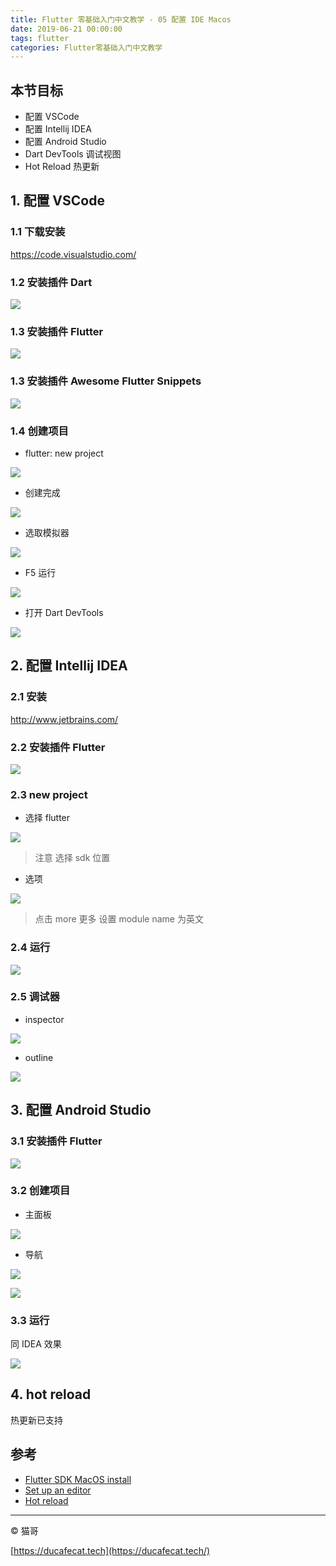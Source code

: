 ```yaml
---
title: Flutter 零基础入门中文教学 - 05 配置 IDE Macos
date: 2019-06-21 00:00:00
tags: flutter
categories: Flutter零基础入门中文教学
---
```


## 本节目标

- 配置 VSCode
- 配置 Intellij IDEA
- 配置 Android Studio
- Dart DevTools 调试视图
- Hot Reload 热更新

## 1. 配置 VSCode

### 1.1 下载安装

https://code.visualstudio.com/

### 1.2 安装插件 Dart

![](2019-07-03-10-09-39.png)

### 1.3 安装插件 Flutter

![](2019-07-03-10-10-08.png)

### 1.3 安装插件 Awesome Flutter Snippets

![](2019-07-03-10-10-28.png)

### 1.4 创建项目

- flutter: new project

![](2019-07-03-10-11-55.png)

- 创建完成

![](2019-07-03-10-13-20.png)

- 选取模拟器

![](2019-07-03-10-16-48.png)

- F5 运行

![](2019-07-03-10-18-37.png)

- 打开 Dart DevTools

![](2019-07-03-10-19-57.png)

## 2. 配置 Intellij IDEA

### 2.1 安装

http://www.jetbrains.com/

### 2.2 安装插件 Flutter

![](2019-07-03-10-29-15.png)

### 2.3 new project

- 选择 flutter

![](2019-07-03-10-34-28.png)

> 注意 选择 sdk 位置

- 选项

![](2019-07-03-10-36-44.png)

> 点击 more 更多
> 设置 module name 为英文

### 2.4 运行

![](2019-07-03-10-51-28.png)

### 2.5 调试器

- inspector

![](2019-07-03-11-00-17.png)

- outline

![](2019-07-03-11-02-01.png)

## 3. 配置 Android Studio

### 3.1 安装插件 Flutter

![](2019-07-03-11-11-02.png)

### 3.2 创建项目

- 主面板

![](2019-07-03-11-10-33.png)

- 导航

![](2019-07-03-11-11-57.png)

![](2019-07-03-11-13-42.png)

### 3.3 运行

同 IDEA 效果

![](2019-07-03-11-29-16.png)

## 4. hot reload

热更新已支持

## 参考

- [Flutter SDK MacOS install](https://flutter.dev/docs/get-started/install/macos)
- [Set up an editor](https://flutter.dev/docs/get-started/editor)
- [Hot reload](https://flutter.dev/docs/development/tools/hot-reload)

---

© 猫哥

[https://ducafecat.tech](https://ducafecat.tech/)
